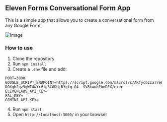 ## Eleven Forms Conversational Form App

This is a simple app that allows you to create a conversational form from any Google Form.

![image](https://github.com/user-attachments/assets/e053bf03-4cc1-4d91-97e0-eef108531fc3)

### How to use

1. Clone the repository
2. Run `npm install`
3. Create a `.env` file and add:
```
PORT=3000
GOOGLE_SCRIPT_ENDPOINT=https://script.google.com/macros/s/AKfycbzIa7rekcqfEHltbl6-DOXgh2qz5gWI4wYrVfg3CGDUjR3qfq_Q4--SV8kwubEbeDEX/exec
ELEVENLABS_API_KEY=
FAL_KEY=
GEMINI_API_KEY=
```
4. Run `npm start`
5. Open `http://localhost:3000/` in your browser


